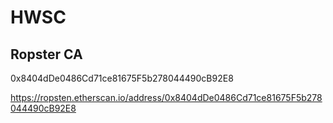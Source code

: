 # HWSC


## Ropster CA
0x8404dDe0486Cd71ce81675F5b278044490cB92E8

https://ropsten.etherscan.io/address/0x8404dDe0486Cd71ce81675F5b278044490cB92E8